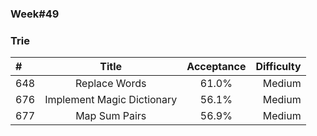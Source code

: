
### Week#49
### Trie

| # | Title | Acceptance | Difficulty
| :------------ |:---------------:| :-----:| -----:|
| 648 | Replace Words | 61.0% | Medium |
| 676 | Implement Magic Dictionary | 56.1% | Medium |
| 677 | Map Sum Pairs | 56.9% | Medium |
